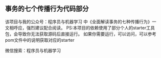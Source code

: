 ## 事务的七个传播行为代码部分

该项目与我的公众号：程序员与机器学习 中《全面解读事务的七种传播行为》一文相呼应，强烈建议配合阅读。
PS:本项目的依赖使用了部分个人的starter工具包，会导致你无法获取源码后直接运行。
如果你需要运行，可以访问，可以参考pom文件中的说明获取对应的starter


微信搜索：程序员与机器学习

